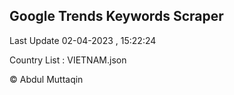 

## Google Trends Keywords Scraper 
 
Last Update 02-04-2023 , 15:22:24

Country List :
VIETNAM.json



© Abdul Muttaqin 
